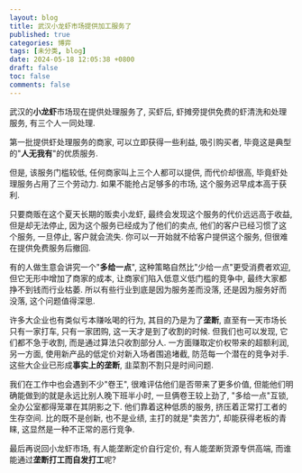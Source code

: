 ```yaml
---
layout: blog
title: 武汉小龙虾市场提供加工服务了
published: true
categories: 博弈
tags: [未分类, blog]
date: 2024-05-18 12:05:38 +0800
draft: false
toc: false
comments: false
---
```


武汉的**小龙虾**市场现在提供处理服务了, 买虾后, 虾摊旁提供免费的虾清洗和处理服务, 有三个人一同处理.

第一批提供虾处理服务的商家, 可以立即获得一些利益, 吸引购买者, 毕竟这是典型的"**人无我有**"的优质服务.

但是, 该服务门槛较低, 任何商家叫上三个人都可以提供, 而代价却很高, 毕竟虾处理服务占用了三个劳动力. 如果不能抢占足够多的市场, 这个服务迟早成本高于获利.

只要商贩在这个夏天长期的贩卖小龙虾, 最终会发现这个服务的代价远远高于收益, 但是却无法停止, 因为这个服务已经成为了他们的卖点, 他们的客户已经习惯了这个服务, 一旦停止, 客户就会流失. 你可以一开始就不给客户提供这个服务, 但很难在提供免费服务后撤回.

有的人做生意会讲究一个"**多给一点**", 这种策略自然比"少给一点"更受消费者欢迎, 但它无形中增加了商家的成本, 让商家们陷入低意义低门槛的竞争中, 最终大家都挣不到钱而行业枯萎. 所以有些行业到底是因为服务差而没落, 还是因为服务好而没落, 这个问题值得深思.

许多大企业也有类似亏本赚吆喝的行为, 其目的乃是为了**垄断**, 直至有一天市场长只有一家打车, 只有一家团购, 这一天才是到了收割的时候. 但我们也可以发现, 它们都不急于收割, 而是通过算法只收割部分人. 一方面赚取定价权带来的超额利润, 另一方面, 使用新产品的低定价对新入场者围追堵截, 防范每一个潜在的竞争对手. 这些大企业已形成**事实上的垄断**, 韭菜割不割只是时间问题.

我们在工作中也会遇到不少"卷王", 很难评估他们是否带来了更多价值, 但能他们明确能做到的就是永远比别人晚下班半小时, 一旦俩卷王较上劲了, "多给一点"互锁, 全办公室都得笼罩在其阴影之下. 他们靠着这种低质的服务, 挤压着正常打工者的生存空间. 比的既不是创新, 也不是业绩, 主打的就是"卖苦力", 却能获得老板的青睐, 这显然是一种不正常的恶行竞争.

最后再说回小龙虾市场, 有人能垄断定价自行定价, 有人能垄断货源专供高端, 而谁能通过**垄断打工而自发打工**呢?
